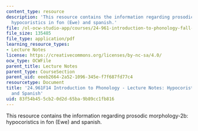 ```yaml
---
content_type: resource
description: 'This resource contains the information regarding prosodic morphology-2b:
  hypocoristics in fon (Ewe) and spanish.'
file: /ol-ocw-studio-app/courses/24-961-introduction-to-phonology-fall-2014/83f54b455cb20d2d65ba9b89cc1fb816_MIT24_961F14_Lecture27b.pdf
file_size: 135485
file_type: application/pdf
learning_resource_types:
- Lecture Notes
license: https://creativecommons.org/licenses/by-nc-sa/4.0/
ocw_type: OCWFile
parent_title: Lecture Notes
parent_type: CourseSection
parent_uid: eeeb2664-2a52-1096-345e-f7f687fd77c4
resourcetype: Document
title: '24.961F14 Introduction to Phonology - Lecture Notes: Hypocoristics in Fon
  and Spanish'
uid: 83f54b45-5cb2-0d2d-65ba-9b89cc1fb816
---
```

This resource contains the information regarding prosodic morphology-2b: hypocoristics in fon (Ewe) and spanish.